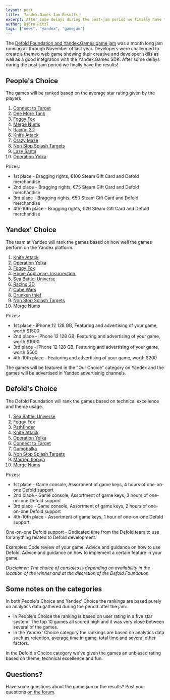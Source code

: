 ```yaml
---
layout: post
title:  Yandex.Games Jam Results
excerpt: After some delays during the post-jam period we finally have the results!
author: Björn Ritzl
tags: ["news", "yandex", "gamejam"]
---
```


The [Defold Foundation and Yandex.Games game jam](/yandex-game-jam-2021) was a month long jam running all through November of last year. Developers were challenged to create a themed web game showing their creative and developer skills as well as a good integration with the Yandex.Games SDK. After some delays during the post-jam period we finally have the results!

## People's Choice
The games will be ranked based on the average star rating given by the players

1. [Connect to Target](https://yandex.com/games/play/180319)
2. [One More Tank](https://yandex.com/games/play/179759)
3. [Foggy Fox](https://yandex.com/games/play/181065)
4. [Merge Nums](https://yandex.ru/games/play/181027)
5. [Racing 3D](https://yandex.com/games/play/180748)
6. [Knife Attack](https://yandex.ru/games/play/180332)
7. [Crazy Maze](https://yandex.com/games/play/180324)
8. [Non Stop Splash Targets](https://yandex.com/games/play/165530)
9. [Lazy Santa](https://yandex.com/games/play/177224)
10. [Operation Yolka](https://yandex.com/games/play/179783)

Prizes:

* 1st place - Bragging rights, €100 Steam Gift Card and Defold merchandise
* 2nd place - Bragging rights, €75 Steam Gift Card and Defold merchandise
* 3rd place - Bragging rights, €50 Steam Gift Card and Defold merchandise
* 4th-10th place - Bragging rights, €20 Steam Gift Card and Defold merchandise


## Yandex' Choice
The team at Yandex will rank the games based on how well the games perform on the Yandex platform.

1. [Knife Attack](https://yandex.ru/games/play/180332)
2. [Operation Yolka](https://yandex.com/games/play/179783)
3. [Foggy Fox](https://yandex.com/games/play/181065)
4. [Home Appliance. Insurrection.](https://yandex.com/games/play/180624)
5. [Sea Battle: Universe](https://yandex.com/games/play/178820)
6. [Racing 3D](https://yandex.com/games/play/180748)
7. [Cube Wars](https://yandex.ru/games/play/178890)
8. [Drunken thief](https://yandex.ru/games/play/179849)
9. [Non Stop Splash Targets](https://yandex.com/games/play/165530)
10. [Merge Nums](https://yandex.ru/games/play/181027)

Prizes:

* 1st place - iPhone 12 128 GB, Featuring and advertising of your game, worth $1500
* 2nd place - iPhone 12 128 GB, Featuring and advertising of your game, worth $1000
* 3rd place - iPhone 12 128 GB, Featuring and advertising of your game, worth $500
* 4th-10th place - Featuring and advertising of your game, worth $200

The games will be featured in the "Our Choice" category on Yandex and the games will be advertised in Yandex advertisinig channels.


## Defold's Choice
The Defold Foundation will rank the games based on technical excellence and theme usage.

1. [Sea Battle: Universe](https://yandex.com/games/play/178820)
2. [Foggy Fox](https://yandex.com/games/play/181065)
3. [Pathfinder](https://yandex.ru/games/play/178993)
4. [Knife Attack](https://yandex.ru/games/play/180332)
5. [Operation Yolka](https://yandex.com/games/play/179783)
6. [Connect to Target](https://yandex.com/games/play/180319)
7. [Gumobalka](https://yandex.com/games/play/179189)
8. [Non Stop Splash Targets](https://yandex.com/games/play/165530)
9. [Мастер борща](https://yandex.kz/games/play/179500)
10. [Merge Nums](https://yandex.ru/games/play/181027)

Prizes:

* 1st place - Game console, Assortment of game keys, 4 hours of one-on-one Defold support
* 2nd place - Game console, Assortment of game keys, 3 hours of one-on-one Defold support
* 3rd place - Game console, Assortment of game keys, 2 hours of one-on-one Defold support
* 4th-10th place - Assortment of game keys, 1 hour of one-on-one Defold support

One-on-one Defold support - Dedicated time from the Defold team to use for anything related to Defold development.

Examples: Code review of your game. Advice and guidance on how to use Defold. Advice and guidance on how to implement a certain feature in your game.

_Disclaimer: The choice of consoles is depending on availability in the location of the winner and at the discretion of the Defold Foundation._


## Some notes on the categories
In both People's Choice and Yandex' Choice the rankings are based purely on analytics data gathered during the period after the jam:

* In People's Choice the ranking is based on user rating in a five star system. The top 10 games all scored high and it was very close between several of the games.
* In the Yandex' Choice category the rankings are based on analytics data such as retention, average time in  game, total time and several other factors.

In the Defold's Choice category we've given the games an unbiased rating based on theme, technical excellence and fun.


## Questions?
Have some questions about the game jam or the results? Post your questions [on the forum](https://forum.defold.com/t/defold-and-yandex-games-jam-results/70263).
